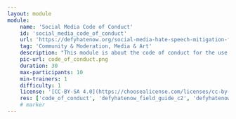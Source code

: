 ```yaml
---
layout: module
module:
    name: 'Social Media Code of Conduct'
    id: 'social_media_code_of_conduct' 
    url: 'https://defyhatenow.org/social-media-hate-speech-mitigation-field-guide-v2-cameroon/'
    tag: 'Community & Moderation, Media & Art'
    description: "This module is about the code of conduct for the use of social media."
    pic-url: code_of_conduct.png
    duration: 30
    max-participants: 10
    min-trainers: 1
    difficulty: 1
    license: '[CC-BY-SA 4.0](https://choosealicense.com/licenses/cc-by-sa-4.0/)'
    res: ['code_of_conduct', 'defyhatenow_field_guide_c2', 'defyhatenow_field_guide_c3', 'defyhatenow_facilitator_notes']
    # marker
---  
```

